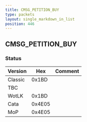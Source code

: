 ```yaml
---
title: CMSG_PETITION_BUY
type: packets
layout: single_markdown_in_list
position: 446
---
```


## CMSG_PETITION_BUY

### Status

Version    | Hex        | Comment
---------- | ---------- | ---------- 
Classic    | 0x1BD      | 
TBC        |            |
WotLK      | 0x1BD      | 
Cata       | 0x4E05     | 
MoP        | 0x4E05     | 